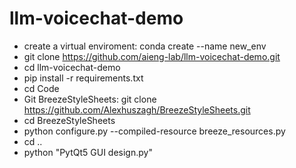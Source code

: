 # llm-voicechat-demo

- create a virtual enviroment: conda create --name new_env
- git clone https://github.com/aieng-lab/llm-voicechat-demo.git
- cd llm-voicechat-demo
- pip install -r requirements.txt
- cd Code
- Git BreezeStyleSheets: git clone https://github.com/Alexhuszagh/BreezeStyleSheets.git
- cd BreezeStyleSheets
- python configure.py --compiled-resource breeze_resources.py
- cd ..
- python "PytQt5 GUI design.py"

